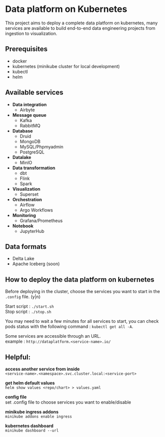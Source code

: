 # Data platform on Kubernetes

This project aims to deploy a complete data platform on kubernetes, many services are available to build end-to-end data engineering projects from ingestion to visualization. 

## Prerequisites
- docker
- kubernetes (minikube cluster for local development)
- kubectl
- helm

## Available services

- __Data integration__
    - Airbyte
- __Message queue__
    - Kafka
    - RabbitMQ
- __Database__
    - Druid
    - MongoDB
    - MySQL/Phpmyadmin
    - PostgreSQL
- __Datalake__
    - MinIO
- __Data transformation__
    - dbt
    - Flink
    - Spark
- __Visualization__
    - Superset
- __Orchestration__
    - Airflow
    - Argo Workflows
- __Monitoring__
    - Grafana/Prometheus
- __Notebook__
    - JupyterHub

## Data formats
- Delta Lake
- Apache Iceberg (soon)

## How to deploy the data platform on kubernetes

Before deploying in the cluster, choose the services you want to start in the `.config` file. (y|n)  

Start script : `./start.sh`  
Stop script : `./stop.sh`  

You may need to wait a few minutes for all services to start, you can check pods status with the following command : `kubectl get all -A`.  

Some services are accessible through an URL.  
example : `http://dataplatform.<service-name>.io/`
  
## Helpful:  

__access another service from inside__  
`<service-name>.<namespace>.svc.cluster.local:<service-port>`

__get helm default values__  
`helm show values <repo/chart> > values.yaml`  

__config file__  
set .config file to choose services you want to enable/disable

__minikube ingress addons__  
`minikube addons enable ingress`

__kubernetes dashboard__  
`minikube dashboard --url`